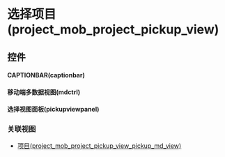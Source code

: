 # 选择项目(project_mob_project_pickup_view)  <!-- {docsify-ignore-all} -->



## 控件
#### CAPTIONBAR(captionbar)
#### 移动端多数据视图(mdctrl)
#### 选择视图面板(pickupviewpanel)


### 关联视图
  * [项目(project_mob_project_pickup_view_pickup_md_view)](app/view/project_mob_project_pickup_view_pickup_md_view)

<script>
 const { createApp } = Vue
  createApp({
    data() {
      return {

      }
    }
  }).use(ElementPlus).mount('#app')
</script>